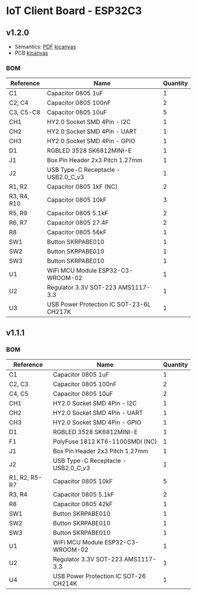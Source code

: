 # IoT Client Board - ESP32C3

## v1.2.0

- Semantics: [PDF](./pcb-kicad/esp32c3-iot-server-v1.2.0-semantics.pdf) [kicanvas](https://kicanvas.org/?github=https%3A%2F%2Fgithub.com%2F74th%2Fesp32c3-iot-client-board%2Fblob%2Fv1.2.0%2Fpcb-kicad%2Fesp32c3-iot-client-board.kicad_sch)
- PCB [kicanvas](https://kicanvas.org/?github=https%3A%2F%2Fgithub.com%2F74th%2Fesp32c3-iot-client-board%2Fblob%2Fv1.2.0%2Fpcb-kicad%2Fesp32c3-iot-client-board.kicad_pcb)

### BOM

| Reference   | Name                                     | Quantity |
| ----------- | ---------------------------------------- | -------- |
| C1          | Capacitor 0805 1uF                       | 1        |
| C2, C4      | Capacitor 0805 100nF                     | 2        |
| C3, C5-C8   | Capacitor 0805 10uF                      | 5        |
| CH1         | HY2.0 Socket SMD 4Pin - I2C              | 1        |
| CH2         | HY2.0 Socket SMD 4Pin - UART             | 1        |
| CH3         | HY2.0 Socket SMD 4Pin - GPIO             | 1        |
| D1          | RGBLED 3528 SK6812MINI-E                 | 1        |
| J1          | Box Pin Header 2x3 Pitch 1.27mm          | 1        |
| J2          | USB Type-C Receptacle - USB2.0_C_v3      | 1        |
| R1, R2      | Capacitor 0805 1kF (NC)                  | 2        |
| R3, R4, R10 | Capacitor 0805 10kF                      | 3        |
| R5, R9      | Capacitor 0805 5.1kF                     | 2        |
| R6, R7      | Capacitor 0805 27.4F                     | 2        |
| R8          | Capacitor 0805 56kF                      | 1        |
| SW1         | Button SKRPABE010                        | 1        |
| SW2         | Button SKRPABE010                        | 1        |
| SW3         | Button SKRPABE010                        | 1        |
| U1          | WiFi MCU Module ESP32-C3-WROOM-02        | 1        |
| U2          | Regulator 3.3V SOT-223 AMS1117-3.3       | 1        |
| U3          | USB Power Protection IC SOT-23-6L CH217K | 1        |

## v1.1.1

### BOM

| Reference     | Name                                  | Quantity |
| ------------- | ------------------------------------- | -------- |
| C1            | Capacitor 0805 1uF                    | 1        |
| C2, C3        | Capacitor 0805 100nF                  | 2        |
| C4, C5        | Capacitor 0805 10uF                   | 2        |
| CH1           | HY2.0 Socket SMD 4Pin - I2C           | 1        |
| CH2           | HY2.0 Socket SMD 4Pin - UART          | 1        |
| CH3           | HY2.0 Socket SMD 4Pin - GPIO          | 1        |
| D1            | RGBLED 3528 SK6812MINI-E              | 1        |
| F1            | PolyFuse 1812 KT6-1100SMDI (NC)       | 1        |
| J1            | Box Pin Header 2x3 Pitch 1.27mm       | 1        |
| J2            | USB Type-C Receptacle - USB2.0_C_v3   | 1        |
| R1, R2, R5-R7 | Capacitor 0805 10kF                   | 5        |
| R3, R4        | Capacitor 0805 5.1kF                  | 2        |
| R8            | Capacitor 0805 42kF                   | 1        |
| SW1           | Button SKRPABE010                     | 1        |
| SW2           | Button SKRPABE010                     | 1        |
| SW3           | Button SKRPABE010                     | 1        |
| U1            | WiFi MCU Module ESP32-C3-WROOM-02     | 1        |
| U2            | Regulator 3.3V SOT-223 AMS1117-3.3    | 1        |
| U4            | USB Power Protection IC SOT-26 CH214K | 1        |
